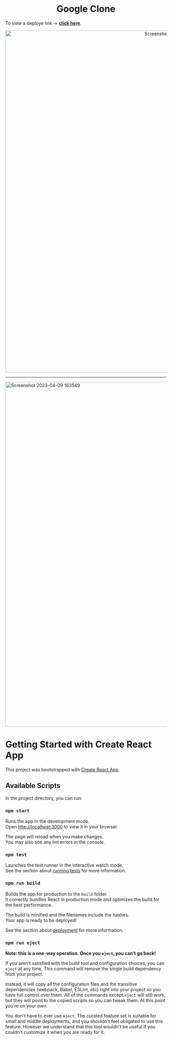 <h1 align="center"> Google Clone</h1>

To view a deploye link -> **[click here](https://google-clone-by-pramod.netlify.app/)**.

<p align="center"> 
  <a href="https://google-clone-by-pramod.netlify.app/" target="_blank">
    <img width="1068" alt="Screenshot 2023-04-09 163532" src="https://user-images.githubusercontent.com/99544644/230769214-79ec2dfc-d200-43db-8239-3cc65ac15ffa.png">
    <hr>
<img width="1075" alt="Screenshot 2023-04-09 163549" src="https://user-images.githubusercontent.com/99544644/230769216-4a89d328-8904-4276-b38a-10f823ee7d33.png">
  </a>
</p>

# Getting Started with Create React App

This project was bootstrapped with [Create React App](https://github.com/facebook/create-react-app).

## Available Scripts

In the project directory, you can run:

### `npm start`

Runs the app in the development mode.\
Open [http://localhost:3000](http://localhost:3000) to view it in your browser.

The page will reload when you make changes.\
You may also see any lint errors in the console.

### `npm test`

Launches the test runner in the interactive watch mode.\
See the section about [running tests](https://facebook.github.io/create-react-app/docs/running-tests) for more information.

### `npm run build`

Builds the app for production to the `build` folder.\
It correctly bundles React in production mode and optimizes the build for the best performance.

The build is minified and the filenames include the hashes.\
Your app is ready to be deployed!

See the section about [deployment](https://facebook.github.io/create-react-app/docs/deployment) for more information.

### `npm run eject`

**Note: this is a one-way operation. Once you `eject`, you can't go back!**

If you aren't satisfied with the build tool and configuration choices, you can `eject` at any time. This command will remove the single build dependency from your project.

Instead, it will copy all the configuration files and the transitive dependencies (webpack, Babel, ESLint, etc) right into your project so you have full control over them. All of the commands except `eject` will still work, but they will point to the copied scripts so you can tweak them. At this point you're on your own.

You don't have to ever use `eject`. The curated feature set is suitable for small and middle deployments, and you shouldn't feel obligated to use this feature. However we understand that this tool wouldn't be useful if you couldn't customize it when you are ready for it.
